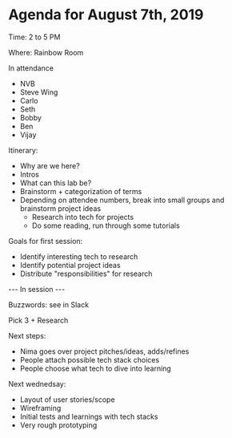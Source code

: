 # Agenda for August 7th, 2019

Time: 2 to 5 PM

Where: Rainbow Room

In attendance 

- NVB
- Steve Wing
- Carlo
- Seth
- Bobby
- Ben
- Vijay


Itinerary:

- Why are we here?
- Intros
- What can this lab be?
- Brainstorm + categorization of terms
- Depending on attendee numbers, break into small groups and brainstorm project ideas
    - Research into tech for projects
    - Do some reading, run through some tutorials

Goals for first session:

- Identify interesting tech to research
- Identify potential project ideas
- Distribute "responsibilities" for research

--- In session ---

Buzzwords: see in Slack

Pick 3 + Research




Next steps:

- Nima goes over project pitches/ideas, adds/refines
- People attach possible tech stack choices
- People choose what tech to dive into learning

Next wednedsay:

- Layout of user stories/scope
- Wireframing
- Initial tests and learnings with tech stacks
- Very rough prototyping
